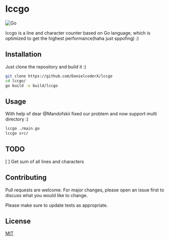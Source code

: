 # lccgo
![Go](https://img.shields.io/badge/go-%2300ADD8.svg?style=for-the-badge&logo=go&logoColor=white)

lccgo is a line and character counter based on Go language, which is optimized to get the highest performance(haha just sppofing) :)

## Installation

Just clone the repository and build it :)

```bash
git clone https://github.com/DanielcoderX/lccgo
cd lccgo/
go build -o build/lccgo
```

## Usage
With help of dear @Mandofskii fixed our problem and now support multi directory :)
```bash
lccgo ./main.go
lccgo src/
```

## TODO
[ ] Get sum of all lines and characters

## Contributing
Pull requests are welcome. For major changes, please open an issue first to discuss what you would like to change.

Please make sure to update tests as appropriate.

## License
[MIT](https://choosealicense.com/licenses/mit/)
